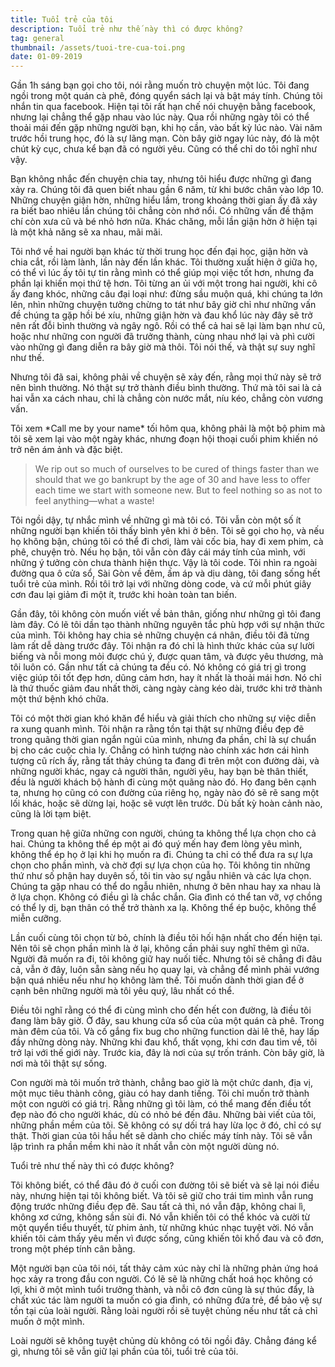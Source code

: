 ```yaml
---
title: Tuổi trẻ của tôi
description: Tuổi trẻ như thế này thì có được không?
tag: general
thumbnail: /assets/tuoi-tre-cua-toi.png
date: 01-09-2019
---
```

Gần 1h sáng bạn gọi cho tôi, nói rằng muốn trò chuyện một lúc. Tôi đang ngồi trong một quán cà phê, đóng quyển sách lại và bật máy tính. Chúng tôi nhắn tin qua facebook. Hiện tại tôi rất hạn chế nói chuyện bằng facebook, nhưng lại chẳng thể gặp nhau vào lúc này. Qua rồi những ngày tôi có thể thoải mái đến gặp những người bạn, khi họ cần, vào bất kỳ lúc nào. Vài năm trước hồi trung học, đó là sự lãng mạn. Còn bây giờ ngay lúc này, đó là một chút kỳ cục, chưa kể bạn đã có người yêu. Cũng có thể chỉ do tôi nghĩ như vậy.



Bạn không nhắc đến chuyện chia tay, nhưng tôi hiểu được những gì đang xảy ra. Chúng tôi đã quen biết nhau gần 6 năm, từ khi bước chân vào lớp 10. Những chuyện giận hờn, những hiểu lầm, trong khoảng thời gian ấy đã xảy ra biết bao nhiêu lần chúng tôi chẳng còn nhớ nổi. Có những vấn đề thậm chí còn xưa cũ và bé nhỏ hơn nữa. Khác chăng, mỗi lần giận hờn ở hiện tại là một khả năng sẽ xa nhau, mãi mãi.



Tôi nhớ về hai người bạn khác từ thời trung học đến đại học, giận hờn và chia cắt, rồi làm lành, lần này đến lần khác. Tôi thường xuất hiện ở giữa họ, có thể vì lúc ấy tôi tự tin rằng mình có thể giúp mọi việc tốt hơn, nhưng đa phần lại khiến mọi thứ tệ hơn. Tôi từng an ủi với một trong hai người, khi cô ấy đang khóc, những câu đại loại như: đừng sầu muộn quá, khi chúng ta lớn lên, nhìn những chuyện tưởng chừng to tát như bây giờ chỉ như những vấn đề chúng ta gặp hồi bé xíu, những giận hờn và đau khổ lúc này đây sẽ trở nên rất đỗi bình thường và ngây ngô. Rồi có thể cả hai sẽ lại làm bạn như cũ, hoặc như những con người đã trưởng thành, cùng nhau nhớ lại và phì cười vào những gì đang diễn ra bây giờ mà thôi. Tôi nói thế, và thật sự suy nghĩ như thế.



Nhưng tôi đã sai, không phải về chuyện sẽ xảy đến, rằng mọi thứ này sẽ trở nên bình thường. Nó thật sự trở thành điều bình thường. Thứ mà tôi sai là cả hai vẫn xa cách nhau, chỉ là chẳng còn nước mắt, níu kéo, chẳng còn vương vấn.



Tôi xem \*Call me by your name\* tối hôm qua, không phải là một bộ phim mà tôi sẽ xem lại vào một ngày khác, nhưng đoạn hội thoại cuối phim khiến nó trở nên ám ảnh và đặc biệt.



> We rip out so much of ourselves to be cured of things faster than we should that we go bankrupt by the age of 30 and have less to offer each time we start with someone new. But to feel nothing so as not to feel anything—what a waste!



Tôi ngồi dậy, tự nhắc mình về những gì mà tôi có. Tôi vẫn còn một số ít những người bạn khiến tôi thấy bình yên khi ở bên. Tôi sẽ gọi cho họ, và nếu họ không bận, chúng tôi có thể đi chơi, làm vài cốc bia, hay đi xem phim, cà phê, chuyện trò. Nếu họ bận, tôi vẫn còn đây cái máy tính của mình, với những ý tưởng còn chưa thành hiện thực. Vậy là tôi code. Tôi nhìn ra ngoài đường qua ô cửa sổ, Sài Gòn về đêm, ấm áp và dịu dàng, tôi đang sống hết tuổi trẻ của mình. Rồi tôi trở lại với những dòng code, và cứ mỗi phút giây cơn đau lại giảm đi một ít, trước khi hoàn toàn tan biến.



Gần đây, tôi không còn muốn viết về bản thân, giống như những gì tôi đang làm đây. Có lẽ tôi dần tạo thành những nguyên tắc phù hợp với sự nhận thức của mình. Tôi không hay chia sẻ những chuyện cá nhân, điều tôi đã từng làm rất dễ dàng trước đây. Tôi nhận ra đó chỉ là hình thức khác của sự lười biếng và nỗi mong mỏi được chú ý, được quan tâm, và được yêu thương, mà tôi luôn có. Gần như tất cả chúng ta đều có. Nó không có giá trị gì trong việc giúp tôi tốt đẹp hơn, dũng cảm hơn, hay ít nhất là thoải mái hơn. Nó chỉ là thứ thuốc giảm đau nhất thời, càng ngày càng kéo dài, trước khi trở thành một thứ bệnh khó chữa.



Tôi có một thời gian khó khăn để hiểu và giải thích cho những sự việc diễn ra xung quanh mình. Tôi nhận ra rằng tồn tại thật sự những điều đẹp đẽ trong quãng thời gian ngắn ngủi của mình, nhưng đa phần, chỉ là sự chuẩn bị cho các cuộc chia ly. Chẳng có hình tượng nào chính xác hơn cái hình tượng cũ rích ấy, rằng tất thảy chúng ta đang đi trên một con đường dài, và những người khác, ngay cả người thân, người yêu, hay bạn bè thân thiết, đều là người khách bộ hành đi cùng một quãng nào đó. Họ đang bên cạnh ta, nhưng họ cũng có con đường của riêng họ, ngày nào đó sẽ rẽ sang một lối khác, hoặc sẽ dừng lại, hoặc sẽ vượt lên trước. Dù bất kỳ hoàn cảnh nào, cũng là lời tạm biệt.



Trong quan hệ giữa những con người, chúng ta không thể lựa chọn cho cả hai. Chúng ta không thể ép một ai đó quý mến hay đem lòng yêu mình, không thể ép họ ở lại khi họ muốn ra đi. Chúng ta chỉ có thể đưa ra sự lựa chọn cho phần mình, và chờ đợi sự lựa chọn của họ. Tôi không tin những thứ như số phận hay duyên số, tôi tin vào sự ngẫu nhiên và các lựa chọn. Chúng ta gặp nhau có thể do ngẫu nhiên, nhưng ở bên nhau hay xa nhau là ở lựa chọn. Không có điều gì là chắc chắn. Gia đình có thể tan vỡ, vợ chồng có thể ly dị, bạn thân có thể trở thành xa lạ. Không thể ép buộc, không thể miễn cưỡng.



Lần cuối cùng tôi chọn từ bỏ, chính là điều tôi hối hận nhất cho đến hiện tại. Nên tôi sẽ chọn phần mình là ở lại, không cần phải suy nghĩ thêm gì nữa. Người đã muốn ra đi, tôi không giữ hay nuối tiếc. Nhưng tôi sẽ chẳng đi đâu cả, vẫn ở đây, luôn sẵn sàng nếu họ quay lại, và chẳng để mình phải vướng bận quá nhiều nếu như họ không làm thế. Tôi muốn dành thời gian để ở cạnh bên những người mà tôi yêu quý, lâu nhất có thể.



Điều tôi nghĩ rằng có thể đi cùng mình cho đến hết con đường, là điều tôi đang làm bây giờ. Ở đây, sau khung cửa sổ của của một quán cà phê. Trong màn đêm của tôi. Và cố gắng fix bug cho những function dài lê thê, hay lấp đầy những dòng này. Những khi đau khổ, thất vọng, khi cơn đau tìm về, tôi trở lại với thế giới này. Trước kia, đây là nơi của sự trốn tránh. Còn bây giờ, là nơi mà tôi thật sự sống.



Con người mà tôi muốn trở thành, chẳng bao giờ là một chức danh, địa vị, một mục tiêu thành công, giàu có hay danh tiếng. Tôi chỉ muốn trở thành một con người có giá trị. Rằng những gì tôi làm, có thể mang đến điều tốt đẹp nào đó cho người khác, dù có nhỏ bé đến đâu. Những bài viết của tôi, những phần mềm của tôi. Sẽ không có sự dối trá hay lừa lọc ở đó, chỉ có sự thật. Thời gian của tôi hầu hết sẽ dành cho chiếc máy tính này. Tôi sẽ vẫn lập trình ra phần mềm khi nào ít nhất vẫn còn một người dùng nó.



Tuổi trẻ như thế này thì có được không?



Tôi không biết, có thể đâu đó ở cuối con đường tôi sẽ biết và sẽ lại nói điều này, nhưng hiện tại tôi không biết. Và tôi sẽ giữ cho trái tim mình vẫn rung động trước những điều đẹp đẽ. Sau tất cả thì, nó vẫn đập, không chai lì, không xơ cứng, không sần sùi đi. Nó vẫn khiến tôi có thể khóc và cười từ một quyển tiểu thuyết, từ phim ảnh, từ những khúc nhạc tuyệt vời. Nó vẫn khiến tôi cảm thấy yêu mến vì được sống, cũng khiến tôi khổ đau và cô đơn, trong một phép tính cân bằng.



Một người bạn của tôi nói, tất thảy cảm xúc này chỉ là những phản ứng hoá học xảy ra trong đầu con người. Có lẽ sẽ là những chất hoá học không có lợi, khi ở một mình tuổi trưởng thành, và nỗi cô đơn cũng là sự thúc đẩy, là chất xúc tác làm người ta muốn có gia đình, có những đứa trẻ, để bảo vệ sự tồn tại của loài người. Rằng loài người rồi sẽ tuyệt chủng nếu như tất cả chỉ muốn ở một mình.



Loài người sẽ không tuyệt chủng dù không có tôi ngồi đây. Chẳng đáng kể gì, nhưng tôi sẽ vẫn giữ lại phần của tôi, tuổi trẻ của tôi.
